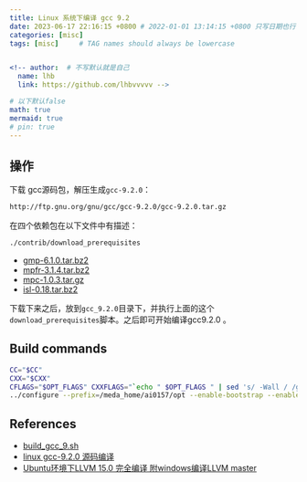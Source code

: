 ```yaml
---
title: Linux 系统下编译 gcc 9.2
date: 2023-06-17 22:16:15 +0800 # 2022-01-01 13:14:15 +0800 只写日期也行；不写秒也行；这样也行 2022-03-09T00:55:42+08:00
categories: [misc]
tags: [misc]     # TAG names should always be lowercase


<!-- author:  # 不写默认就是自己
  name: lhb
  link: https://github.com/lhbvvvvv -->

# 以下默认false
math: true
mermaid: true
# pin: true
---
```


## 操作

下载 gcc源码包，解压生成`gcc-9.2.0`：

```txt
http://ftp.gnu.org/gnu/gcc/gcc-9.2.0/gcc-9.2.0.tar.gz
```

在四个依赖包在以下文件中有描述：

```bash
./contrib/download_prerequisites
```

* [gmp-6.1.0.tar.bz2](/assets/images/misc/gmp-6.1.0.tar.bz2)
* [mpfr-3.1.4.tar.bz2](/assets/images/misc/mpfr-3.1.4.tar.bz2)
* [mpc-1.0.3.tar.gz](/assets/images/misc/mpc-1.0.3.tar.gz)
* [isl-0.18.tar.bz2](/assets/images/misc/isl-0.18.tar.bz2)

下载下来之后，放到`gcc_9.2.0`目录下，并执行上面的这个`download_prerequisites`脚本。之后即可开始编译gcc9.2.0 。

## Build commands

```bash
CC="$CC"
CXX="$CXX"
CFLAGS="$OPT_FLAGS" CXXFLAGS="`echo " $OPT_FLAGS " | sed 's/ -Wall / /g'`"     
../configure --prefix=/meda_home/ai0157/opt --enable-bootstrap --enable-shared --enable-threads=posix --enable-checking=release --with-system-zlib     --enable-__cxa_atexit --disable-libunwind-exceptions --enable-linker-build-id --enable-languages=c,c++,lto --disable-vtable-verify --with-default-libstdcxx-abi=new --enable-libstdcxx-debug --without-included-gettext --enable-plugin --disable-initfini-array --disable-libgcj --enable-plugin --disable-multilib --with-tune=generic --build=x86_64-unknown-linux-gnu --target=x86_64-unknown-linux-gnu --host=x86_64-unknown-linux-gnu
```

## References

* [build_gcc_9.sh](https://github.com/darrenjs/howto/blob/5b239a503a55e7641137762e55a7e78c109194bc/build_scripts/build_gcc_9.sh#L252)
* [linux gcc-9.2.0 源码编译](https://blog.csdn.net/whatday/article/details/122114434)
* [Ubuntu环境下LLVM 15.0 完全编译 附windows编译LLVM master](https://www.cnblogs.com/vaughnhuang/p/15817603.html)
